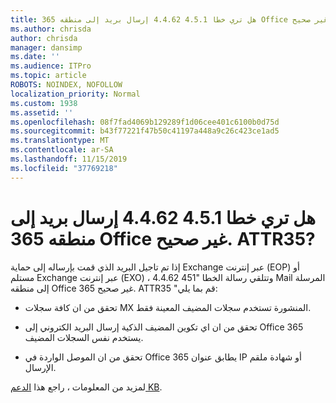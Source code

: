 ```yaml
---
title: هل تري خطا 4.5.1 4.4.62 إرسال بريد إلى منطقه 365 Office غير صحيح. ATTR35?
ms.author: chrisda
author: chrisda
manager: dansimp
ms.date: ''
ms.audience: ITPro
ms.topic: article
ROBOTS: NOINDEX, NOFOLLOW
localization_priority: Normal
ms.custom: 1938
ms.assetid: ''
ms.openlocfilehash: 08f7fad4069b129289f1d06cee401c6100b0d75d
ms.sourcegitcommit: b43f77221f47b50c41197a448a9c26c423ce1ad5
ms.translationtype: MT
ms.contentlocale: ar-SA
ms.lasthandoff: 11/15/2019
ms.locfileid: "37769218"
---
```

# <a name="are-you-seeing-error-451-4462-mail-sent-to-the-wrong-office-365-region-attr35"></a>هل تري خطا 4.5.1 4.4.62 إرسال بريد إلى منطقه 365 Office غير صحيح. ATTR35?

إذا تم تاجيل البريد الذي قمت بإرساله إلى حماية Exchange عبر إنترنت (EOP) أو مستلم Exchange عبر إنترنت (EXO) ، وتتلقي رسالة الخطا "451 4.4.62 Mail المرسلة إلى منطقه Office 365 غير صحيح. ATTR35 "قم بما يلي:

- تحقق من ان كافة سجلات MX المنشورة تستخدم سجلات المضيف المعينة فقط.

- تحقق من ان اي تكوين المضيف الذكية إرسال البريد الكتروني إلى Office 365 يستخدم نفس السجلات المضيف.

- تحقق من ان الموصل الواردة في Office 365 يطابق عنوان IP أو شهادة ملقم الإرسال.

لمزيد من المعلومات ، راجع هذا [الدعم KB](https://support.microsoft.com/help/4057301/attr35-response-code-when-mail-is-sent-to-eop-exo).
